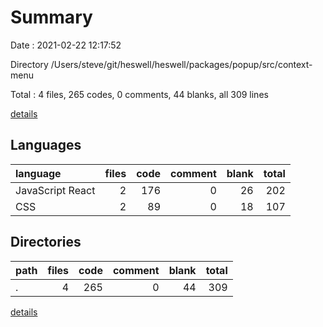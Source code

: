 # Summary

Date : 2021-02-22 12:17:52

Directory /Users/steve/git/heswell/heswell/packages/popup/src/context-menu

Total : 4 files,  265 codes, 0 comments, 44 blanks, all 309 lines

[details](details.md)

## Languages
| language | files | code | comment | blank | total |
| :--- | ---: | ---: | ---: | ---: | ---: |
| JavaScript React | 2 | 176 | 0 | 26 | 202 |
| CSS | 2 | 89 | 0 | 18 | 107 |

## Directories
| path | files | code | comment | blank | total |
| :--- | ---: | ---: | ---: | ---: | ---: |
| . | 4 | 265 | 0 | 44 | 309 |

[details](details.md)